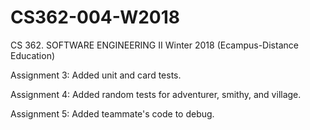 # CS362-004-W2018
CS 362. SOFTWARE ENGINEERING II Winter 2018 (Ecampus-Distance Education)

Assignment 3: Added unit and card tests.

Assignment 4: Added random tests for adventurer, smithy, and village.

Assignment 5: Added teammate's code to debug.
